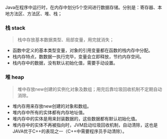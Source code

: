 Java在程序中运行时，在内存中划分5个空间进行数据存储。分别是：寄存器、本地方法区、方法区、堆、栈；

### 栈 stack
> 栈中存放基本数据类型、局部变量，用完就消失；  


* 函数中定义的基本类型变量，对象的引用变量都在函数的栈内存中分配。
* 栈内存特点，数数据一执行完毕，变量会立即释放，节约内存空间。
* 栈内存中的数据，没有默认初始化值，需要手动设置。

### 堆 heap
> 堆中存放new创建的实例化对象及数组；用完后靠垃圾回收机制不定期自动消除。  


* 堆内存用来存放new创建的对象和数组。
* 堆内存中所有的实体都有内存地址值。
* 堆内存中的实体是用来封装数据的，这些数据都有默认初始化值。
* 堆内存中的实体不再被指向时，JVM启动垃圾回收机制，自动清除，这也是JAVA优于C++的表现之一（C++中需要程序员手动清除）。


